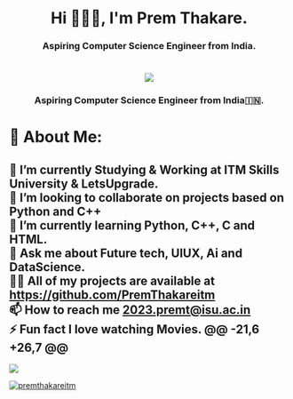 <h1 align="center">Hi 🙋🏻‍♂️, I'm Prem Thakare.</h1>
<h3 align="center">Aspiring Computer Science Engineer from India.</h3>
<h1 align="center">
<img src="https://readme-typing-svg.herokuapp.com/?font=Righteous&size=35&center=true&vCenter=true&width=500&height=70&duration=3300&lines=Namaste!🙏+;+I'm+Prem+Thakare!👋;" /></h1>

<p align="center">
  <p align="center">
</p>
<h3 align="center">Aspiring Computer Science Engineer from India🇮🇳.</h3>

# 💫 About Me:
🔭 I’m currently Studying & Working at ITM Skills University & LetsUpgrade.<br>🤝 I’m looking to collaborate on projects based on Python and C++<br>🌱 I’m currently learning Python, C++, C and HTML.<br>💬 Ask me about Future tech, UIUX, Ai and DataScience.<br>👨‍💻 All of my projects are available at https://github.com/PremThakareitm<br>📫 How to reach me 2023.premt@isu.ac.in<br>⚡ Fun fact I love watching Movies.
@@ -21,6 +26,7 @@
---
[![](https://visitcount.itsvg.in/api?id=PremThakareitm&icon=0&color=1)](https://visitcount.itsvg.in)


<p align="left"> <a href="https://github.com/ryo-ma/github-profile-trophy"><img src="https://github-profile-trophy.vercel.app/?username=premthakareitm" alt="premthakareitm" /></a> </p>

<!-- Proudly created with GPRM ( https://gprm.itsvg.in ) -->
